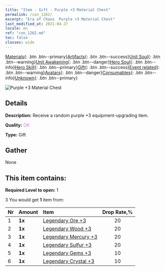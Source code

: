 ```yaml
---
title: "Item - Gift - Purple +3 Material Chest"
permalink: /con_1262/
excerpt: "Era of Chaos  Purple +3 Material Chest"
last_modified_at: 2021-04-27
locale: en
ref: "con_1262.md"
toc: false
classes: wide
---
```

 [Materials](/Items/){: .btn .btn--primary}[Artifacts](/Items/Artifacts/){: .btn .btn--success}[Unit Soul](/Items/UnitSoul/){: .btn .btn--warning}[Unit Awakening](/Items/UnitAwakening/){: .btn .btn--danger}[Hero Soul](/Items/HeroSoul/){: .btn .btn--info}[Hero Skill](/Items/HeroSkill/){: .btn .btn--primary}[Gift](/Items/Gift/){: .btn .btn--success}[Event related](/Items/Events/){: .btn .btn--warning}[Avatars](/Items/Avatars/){: .btn .btn--danger}[Consumables](/Items/Consumables/){: .btn .btn--info}[Unknown](/Items/Unknown/){: .btn .btn--primary}

 ![Purple +3 Material Chest](/images/t/i_304002.png)

## Details
 **Description:** Receive a random purple +3 equipment-upgrading item.

 **Quality:** <span style="color: #DA70D6">OK</span>

 **Type:** Gift

## Gather

  None

## This item contains:

 **Required Level to open:** 1

 3 You would get **1** item  from:

  | Nr | Amount |     Item    | Drop Rate,% |
  |:---|:-------|:------------|:---------:|
  | 1 |  **1x** | [Legendary Ore +3](/Items/mat_54/) | 20 | 
  | 2 |  **1x** | [Legendary Wood +3](/Items/mat_55/) | 20 | 
  | 3 |  **1x** | [Legendary Mercury +3](/Items/mat_56/) | 20 | 
  | 4 |  **1x** | [Legendary Sulfur +3](/Items/mat_57/) | 20 | 
  | 5 |  **1x** | [Legendary Gems +3](/Items/mat_58/) | 10 | 
  | 6 |  **1x** | [Legendary Crystal +3](/Items/mat_59/) | 10 | 
